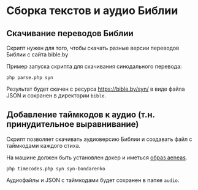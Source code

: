 # Сборка текстов и аудио Библии

## Скачивание переводов Библии

Скрипт нужен для того, чтобы скачать разные версии переводов Библии с сайта bible.by

Пример запуска скрипта для скачивания синодального перевода:
```
php parse.php syn
```

Результат будет скачен с ресурса https://bible.by/syn/ в виде файла JSON и сохранен в директории `bible`.

## Добавление таймкодов к аудио (т.н. принудительное выравнивание)

Скрипт позволяет скачивать аудиоверсию Библии и создавать файл с таймкодами каждого стиха. 

На машине должен быть установлен докер и иметься [образ aeneas](https://github.com/MariaPaypoint/aeneas-docker).

```
php timecodes.php syn syn-bondarenko
```
Аудиофайлы и JSON с таймкодами будет сохранен в папке `audio`.